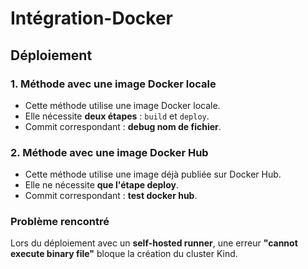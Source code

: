 # Intégration-Docker
## Déploiement

### 1. Méthode avec une image Docker locale
- Cette méthode utilise une image Docker locale.
- Elle nécessite **deux étapes** : `build` et `deploy`.
- Commit correspondant : **debug nom de fichier**.

### 2. Méthode avec une image Docker Hub
- Cette méthode utilise une image déjà publiée sur Docker Hub.
- Elle ne nécessite **que l'étape deploy**.
- Commit correspondant : **test docker hub**.

### Problème rencontré
Lors du déploiement avec un **self-hosted runner**, une erreur **"cannot execute binary file"** bloque la création du cluster Kind.
